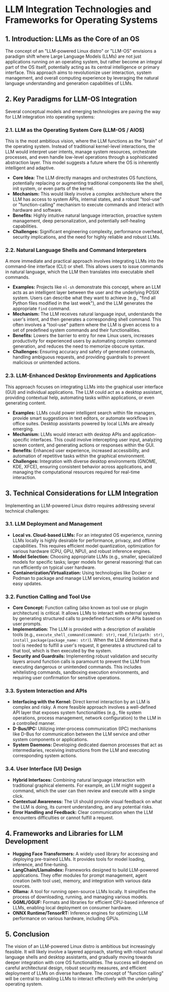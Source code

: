 # LLM Integration Technologies and Frameworks for Operating Systems

## 1. Introduction: LLMs as the Core of an OS

The concept of an "LLM-powered Linux distro" or "LLM-OS" envisions a paradigm shift where Large Language Models (LLMs) are not just applications running *on* an operating system, but rather become an integral part of the OS itself, potentially acting as its central intelligence or primary interface. This approach aims to revolutionize user interaction, system management, and overall computing experience by leveraging the natural language understanding and generation capabilities of LLMs.

## 2. Key Paradigms for LLM-OS Integration

Several conceptual models and emerging technologies are paving the way for LLM integration into operating systems:

### 2.1. LLM as the Operating System Core (LLM-OS / AIOS)

This is the most ambitious vision, where the LLM functions as the "brain" of the operating system. Instead of traditional kernel-level interactions, the LLM would interpret user intents, manage system resources, orchestrate processes, and even handle low-level operations through a sophisticated abstraction layer. This model suggests a future where the OS is inherently intelligent and adaptive.

*   **Core Idea:** The LLM directly manages and orchestrates OS functions, potentially replacing or augmenting traditional components like the shell, init system, or even parts of the kernel.
*   **Mechanism:** This would likely involve a complex architecture where the LLM has access to system APIs, internal states, and a robust "tool-use" or "function-calling" mechanism to execute commands and interact with hardware and software.
*   **Benefits:** Highly intuitive natural language interaction, proactive system management, deep personalization, and potentially self-healing capabilities.
*   **Challenges:** Significant engineering complexity, performance overhead, security implications, and the need for highly reliable and robust LLMs.

### 2.2. Natural Language Shells and Command Interpreters

A more immediate and practical approach involves integrating LLMs into the command-line interface (CLI) or shell. This allows users to issue commands in natural language, which the LLM then translates into executable shell commands.

*   **Examples:** Projects like `nl-sh` demonstrate this concept, where an LLM acts as an intelligent layer between the user and the underlying POSIX system. Users can describe what they want to achieve (e.g., "find all Python files modified in the last week"), and the LLM generates the appropriate `find` command.
*   **Mechanism:** The LLM receives natural language input, understands the user's intent, and then generates a corresponding shell command. This often involves a "tool-use" pattern where the LLM is given access to a set of predefined system commands and their functionalities.
*   **Benefits:** Lowers the barrier to entry for new Linux users, increases productivity for experienced users by automating complex command generation, and reduces the need to memorize obscure syntax.
*   **Challenges:** Ensuring accuracy and safety of generated commands, handling ambiguous requests, and providing guardrails to prevent malicious or unintended actions.

### 2.3. LLM-Enhanced Desktop Environments and Applications

This approach focuses on integrating LLMs into the graphical user interface (GUI) and individual applications. The LLM could act as a desktop assistant, providing contextual help, automating tasks within applications, or even generating content.

*   **Examples:** LLMs could power intelligent search within file managers, provide smart suggestions in text editors, or automate workflows in office suites. Desktop assistants powered by local LLMs are already emerging.
*   **Mechanism:** LLMs would interact with desktop APIs and application-specific interfaces. This could involve intercepting user input, analyzing screen content, and generating actions or responses within the GUI.
*   **Benefits:** Enhanced user experience, increased accessibility, and automation of repetitive tasks within the graphical environment.
*   **Challenges:** Integration with diverse desktop environments (GNOME, KDE, XFCE), ensuring consistent behavior across applications, and managing the computational resources required for real-time interaction.

## 3. Technical Considerations for LLM Integration

Implementing an LLM-powered Linux distro requires addressing several technical challenges:

### 3.1. LLM Deployment and Management

*   **Local vs. Cloud-based LLMs:** For an integrated OS experience, running LLMs locally is highly desirable for performance, privacy, and offline capabilities. This requires efficient model quantization, optimization for various hardware (CPU, GPU, NPU), and robust inference engines.
*   **Model Selection:** Choosing appropriate LLMs (e.g., smaller, specialized models for specific tasks; larger models for general reasoning) that can run efficiently on typical user hardware.
*   **Containerization/Virtualization:** Using technologies like Docker or Podman to package and manage LLM services, ensuring isolation and easy updates.

### 3.2. Function Calling and Tool Use

*   **Core Concept:** Function calling (also known as tool use or plugin architecture) is critical. It allows LLMs to interact with external systems by generating structured calls to predefined functions or APIs based on user prompts.
*   **Implementation:** The LLM is provided with a description of available tools (e.g., `execute_shell_command(command: str)`, `read_file(path: str)`, `install_package(package_name: str)`). When the LLM determines that a tool is needed to fulfill a user's request, it generates a structured call to that tool, which is then executed by the system.
*   **Security and Guardrails:** Implementing robust validation and security layers around function calls is paramount to prevent the LLM from executing dangerous or unintended commands. This includes whitelisting commands, sandboxing execution environments, and requiring user confirmation for sensitive operations.

### 3.3. System Interaction and APIs

*   **Interfacing with the Kernel:** Direct kernel interaction by an LLM is complex and risky. A more feasible approach involves a well-defined API layer that exposes system functionalities (e.g., file system operations, process management, network configuration) to the LLM in a controlled manner.
*   **D-Bus/IPC:** Utilizing inter-process communication (IPC) mechanisms like D-Bus for communication between the LLM service and other system components or applications.
*   **System Daemons:** Developing dedicated daemon processes that act as intermediaries, receiving instructions from the LLM and executing corresponding system actions.

### 3.4. User Interface (UI) Design

*   **Hybrid Interfaces:** Combining natural language interaction with traditional graphical elements. For example, an LLM might suggest a command, which the user can then review and execute with a single click.
*   **Contextual Awareness:** The UI should provide visual feedback on what the LLM is doing, its current understanding, and any potential risks.
*   **Error Handling and Feedback:** Clear communication when the LLM encounters difficulties or cannot fulfill a request.

## 4. Frameworks and Libraries for LLM Development

*   **Hugging Face Transformers:** A widely used library for accessing and deploying pre-trained LLMs. It provides tools for model loading, inference, and fine-tuning.
*   **LangChain/LlamaIndex:** Frameworks designed to build LLM-powered applications. They offer modules for prompt management, agent creation (with tool use), memory, and integration with various data sources.
*   **Ollama:** A tool for running open-source LLMs locally. It simplifies the process of downloading, running, and managing various models.
*   **GGML/GGUF:** Formats and libraries for efficient CPU-based inference of LLMs, enabling local deployment on consumer hardware.
*   **ONNX Runtime/TensorRT:** Inference engines for optimizing LLM performance on various hardware, including GPUs.

## 5. Conclusion

The vision of an LLM-powered Linux distro is ambitious but increasingly feasible. It will likely involve a layered approach, starting with robust natural language shells and desktop assistants, and gradually moving towards deeper integration with core OS functionalities. The success will depend on careful architectural design, robust security measures, and efficient deployment of LLMs on diverse hardware. The concept of "function calling" will be central to enabling LLMs to interact effectively with the underlying operating system.

